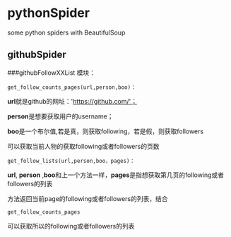 # pythonSpider
some python spiders with BeautifulSoup

## githubSpider

###githubFollowXXList 模块：

```
get_follow_counts_pages(url,person,boo)：
```

**url**就是github的网址：'https://github.com/'；

**person**是想要获取用户的username；

**boo**是一个布尔值,若是真，则获取following，若是假，则获取followers

可以获取当前人物的获取following或者followers的页数

```
get_follow_lists(url,person,boo，pages)：
```

**url**, **person** ,**boo**和上一个方法一样，**pages**是指想获取第几页的following或者followers的列表

方法返回当前page的following或者followers的列表，结合
```
get_follow_counts_pages
```
可以获取所以的following或者followers的列表